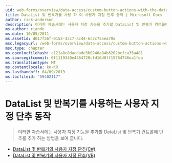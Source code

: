 ```yaml
---
uid: web-forms/overview/data-access/custom-button-actions-with-the-datalist-and-repeater/index
title: DataList 및 반복기를 사용 하 여 사용자 지정 단추 동작 | Microsoft Docs
author: rick-anderson
description: 이러한 자습서에는 사용자 지정 기능을 추가할 DataList 및 반복기 컨트롤에 단추를 추가 하는 방법을 보여 줍니다.
ms.author: riande
ms.date: 10/05/2011
ms.assetid: d017f36f-0152-43c7-ac44-6c7c755ea79a
msc.legacyurl: /web-forms/overview/data-access/custom-button-actions-with-the-datalist-and-repeater
msc.type: chapter
ms.openlocfilehash: c121a8c8dacdade3b0240a84b6202bcfca35a481
ms.sourcegitcommit: 0f1119340e4464720cfd16d0ff15764746ea1fea
ms.translationtype: MT
ms.contentlocale: ko-KR
ms.lasthandoff: 04/09/2019
ms.locfileid: "59402117"
---
```

# <a name="custom-button-actions-with-the-datalist-and-repeater"></a>DataList 및 반복기를 사용하는 사용자 지정 단추 동작

> 이러한 자습서에는 사용자 지정 기능을 추가할 DataList 및 반복기 컨트롤에 단추를 추가 하는 방법을 보여 줍니다.


- [DataList 및 반복기의 사용자 지정 단추(C#)](custom-buttons-in-the-datalist-and-repeater-cs.md)
- [DataList 및 반복기의 사용자 지정 단추(VB)](custom-buttons-in-the-datalist-and-repeater-vb.md)
